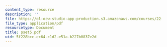 ```yaml
---
content_type: resource
description: ''
file: https://ol-ocw-studio-app-production.s3.amazonaws.com/courses/22-616-plasma-transport-theory-fall-2003/5f228bccec64c1d2e51ab227b0837e2d_pset5.pdf
file_type: application/pdf
resourcetype: Document
title: pset5.pdf
uid: 5f228bcc-ec64-c1d2-e51a-b227b0837e2d
---
```

